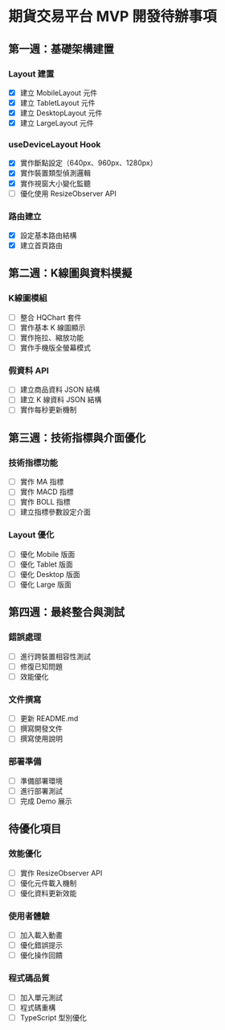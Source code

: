 # 期貨交易平台 MVP 開發待辦事項

## 第一週：基礎架構建置

### Layout 建置
- [x] 建立 MobileLayout 元件
- [x] 建立 TabletLayout 元件
- [x] 建立 DesktopLayout 元件
- [x] 建立 LargeLayout 元件

### useDeviceLayout Hook
- [x] 實作斷點設定（640px、960px、1280px）
- [x] 實作裝置類型偵測邏輯
- [x] 實作視窗大小變化監聽
- [ ] 優化使用 ResizeObserver API

### 路由建立
- [x] 設定基本路由結構
- [x] 建立首頁路由

## 第二週：K線圖與資料模擬

### K線圖模組
- [ ] 整合 HQChart 套件
- [ ] 實作基本 K 線圖顯示
- [ ] 實作拖拉、縮放功能
- [ ] 實作手機版全螢幕模式

### 假資料 API
- [ ] 建立商品資料 JSON 結構
- [ ] 建立 K 線資料 JSON 結構
- [ ] 實作每秒更新機制

## 第三週：技術指標與介面優化

### 技術指標功能
- [ ] 實作 MA 指標
- [ ] 實作 MACD 指標
- [ ] 實作 BOLL 指標
- [ ] 建立指標參數設定介面

### Layout 優化
- [ ] 優化 Mobile 版面
- [ ] 優化 Tablet 版面
- [ ] 優化 Desktop 版面
- [ ] 優化 Large 版面

## 第四週：最終整合與測試

### 錯誤處理
- [ ] 進行跨裝置相容性測試
- [ ] 修復已知問題
- [ ] 效能優化

### 文件撰寫
- [ ] 更新 README.md
- [ ] 撰寫開發文件
- [ ] 撰寫使用說明

### 部署準備
- [ ] 準備部署環境
- [ ] 進行部署測試
- [ ] 完成 Demo 展示

## 待優化項目

### 效能優化
- [ ] 實作 ResizeObserver API
- [ ] 優化元件載入機制
- [ ] 優化資料更新效能

### 使用者體驗
- [ ] 加入載入動畫
- [ ] 優化錯誤提示
- [ ] 優化操作回饋

### 程式碼品質
- [ ] 加入單元測試
- [ ] 程式碼重構
- [ ] TypeScript 型別優化

